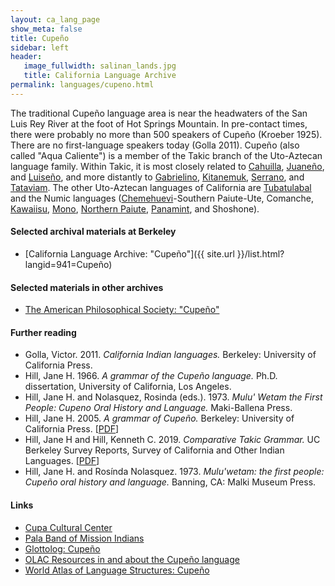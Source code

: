 ```yaml
---
layout: ca_lang_page
show_meta: false
title: Cupeño
sidebar: left
header:
   image_fullwidth: salinan_lands.jpg
   title: California Language Archive
permalink: languages/cupeno.html
---
```


The traditional Cupeño language area is near the headwaters of the San Luis Rey River at the foot of Hot Springs Mountain. In pre-contact times, there were probably no more than 500 speakers of Cupeño (Kroeber 1925). There are no first-language speakers today (Golla 2011). Cupeño (also called "Aqua Caliente") is a member of the Takic branch of the Uto-Aztecan language family. Within Takic, it is most closely related to [Cahuilla](cahuilla.html), [Juaneño](juaneno.html), and [Luiseño](luiseno.html), and more distantly to [Gabrielino](gabrielino.html), [Kitanemuk](kitanemuk.html), [Serrano](serrano.html), and [Tataviam](tataviam.html). The other Uto-Aztecan languages of California are [Tubatulabal](tubatulabal.html) and the Numic languages ([Chemehuevi](chemehuevi.html)-Southern Paiute-Ute, Comanche, [Kawaiisu](kawaiisu.html), [Mono](mono.html), [Northern Paiute](northern-paiute.html), [Panamint](panamint.html), and Shoshone).

#### Selected archival materials at Berkeley

* [California Language Archive: "Cupeño"]({{ site.url }}/list.html?langid=941=Cupeño)

#### Selected materials in other archives

* [The American Philosophical Society: "Cupeño"](https://indigenousguide.amphilsoc.org/search?f%5B0%5D=guide_language_content_title%3ACupe%C3%B1o)

#### Further reading

* Golla, Victor. 2011. *California Indian languages.* Berkeley: University of California Press.
* Hill, Jane H. 1966. *A grammar of the Cupeño language.* Ph.D. dissertation, University of California, Los Angeles.
* Hill, Jane H. and Nolasquez, Rosinda (eds.). 1973. *Mulu' Wetam the First People: Cupeno Oral History and Language.* Maki-Ballena Press.
* Hill, Jane H. 2005. *A grammar of Cupeño.* Berkeley: University of California Press. [[PDF](http://repositories.cdlib.org/cgi/viewcontent.cgi?article=1003&amp;context=ucpress/ucpl)]
* Hill, Jane H and Hill, Kenneth C. 2019. *Comparative Takic Grammar.* UC Berkeley Survey Reports, Survey of California and Other Indian Languages.
[[PDF](https://escholarship.org/uc/item/6tr732gg)]
* Hill, Jane H. and Rosínda Nolasquez. 1973. *Mulu'wetam: the first people: Cupeño oral history and language.* Banning, CA: Malki Museum Press.

#### Links

* [Cupa Cultural Center](http://cupa.palatribe.com/)
* [Pala Band of Mission Indians](http://www.palatribe.com/)
* [Glottolog: Cupeño](https://glottolog.org/resource/languoid/id/cupe1243)
* [OLAC Resources in and about the Cupeño language](http://www.language-archives.org/language/cup)
* [World Atlas of Language Structures: Cupeño](http://wals.info/languoid/lect/wals_code_cup)

